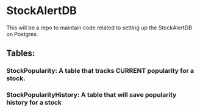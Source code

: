 # StockAlertDB
This will be a repo to maintain code related to setting up the StockAlertDB on Postgres. 

## Tables: 
### StockPopularity: A table that tracks CURRENT popularity for a stock. 
### StockPopularityHistory: A table that will save popularity history for a stock
